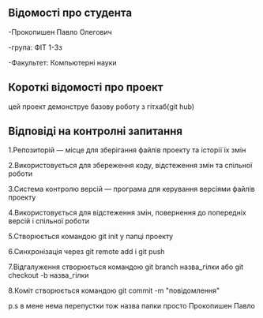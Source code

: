 ## Відомості про студента
-Прокопишен Павло Олегович

-група: ФІТ 1-3з

-Факультет: Компьютерні науки

## Короткі відомості про проект
цей проект демонструе базову роботу з гітхаб(git hub) 



## Відповіді на контролні запитання
1.Репозиторій — місце для зберігання файлів проекту та історії їх змін

2.Використовується для збереження коду, відстеження змін та спільної роботи

3.Система контролю версій — програма для керування версіями файлів проекту

4.Використовується для відстеження змін, повернення до попередніх версій і спільної роботи

5.Створюється командою git init у папці проекту

6.Синхронізація через git remote add і git push

7.Відгалуження створюється командою git branch назва_гілки або git checkout -b назва_гілки

8.Коміт створюється командою git commit -m "повідомлення"


p.s в мене нема перепустки тож назва папки просто Прокопишен Павло
